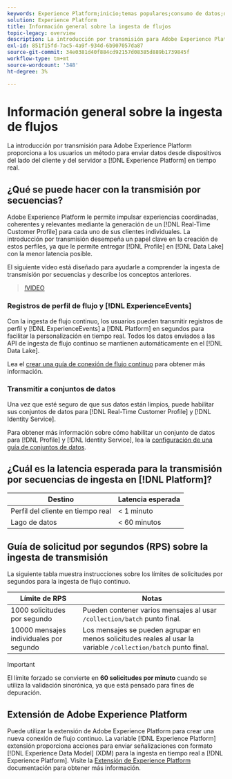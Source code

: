 ```yaml
---
keywords: Experience Platform;inicio;temas populares;consumo de datos;datos ingestados;flujo continuo;descripción general;ingesta de transmisión;latencia;latencia de transmisión por secuencias;
solution: Experience Platform
title: Información general sobre la ingesta de flujos
topic-legacy: overview
description: La introducción por transmisión para Adobe Experience Platform proporciona a los usuarios un método para enviar datos desde dispositivos de cliente y del lado del servidor al Experience Platform en tiempo real.
exl-id: 851f15fd-7ac5-4a9f-934d-6b907057da87
source-git-commit: 34e0381d40f884cd92157d08385d889b1739845f
workflow-type: tm+mt
source-wordcount: '348'
ht-degree: 3%

---
```


# Información general sobre la ingesta de flujos

La introducción por transmisión para Adobe Experience Platform proporciona a los usuarios un método para enviar datos desde dispositivos del lado del cliente y del servidor a [!DNL Experience Platform] en tiempo real.

## ¿Qué se puede hacer con la transmisión por secuencias?

Adobe Experience Platform le permite impulsar experiencias coordinadas, coherentes y relevantes mediante la generación de un [!DNL Real-Time Customer Profile] para cada uno de sus clientes individuales. La introducción por transmisión desempeña un papel clave en la creación de estos perfiles, ya que le permite entregar [!DNL Profile] en [!DNL Data Lake] con la menor latencia posible.

El siguiente vídeo está diseñado para ayudarle a comprender la ingesta de transmisión por secuencias y describe los conceptos anteriores.

>[!VIDEO](https://video.tv.adobe.com/v/28425?quality=12&learn=on)

### Registros de perfil de flujo y [!DNL ExperienceEvents]

Con la ingesta de flujo continuo, los usuarios pueden transmitir registros de perfil y [!DNL ExperienceEvents] a [!DNL Platform] en segundos para facilitar la personalización en tiempo real. Todos los datos enviados a las API de ingesta de flujo continuo se mantienen automáticamente en el [!DNL Data Lake].

Lea el [crear una guía de conexión de flujo continuo](../tutorials/create-streaming-connection.md) para obtener más información.

### Transmitir a conjuntos de datos

Una vez que esté seguro de que sus datos están limpios, puede habilitar sus conjuntos de datos para [!DNL Real-Time Customer Profile] y [!DNL Identity Service].

Para obtener más información sobre cómo habilitar un conjunto de datos para [!DNL Profile] y [!DNL Identity Service], lea la [configuración de una guía de conjuntos de datos](../../profile/tutorials/dataset-configuration.md).

## ¿Cuál es la latencia esperada para la transmisión por secuencias de ingesta en [!DNL Platform]?

| Destino | Latencia esperada |
| --------- | ---------------- |
| Perfil del cliente en tiempo real | &lt; 1 minuto |
| Lago de datos | &lt; 60 minutos |

## Guía de solicitud por segundos (RPS) sobre la ingesta de transmisión

La siguiente tabla muestra instrucciones sobre los límites de solicitudes por segundos para la ingesta de flujo continuo.

| Límite de RPS | Notas |
| --- | --- |
| 1000 solicitudes por segundo | Pueden contener varios mensajes al usar `/collection/batch` punto final. |
| 10000 mensajes individuales por segundo | Los mensajes se pueden agrupar en menos solicitudes reales al usar la variable `/collection/batch` punto final. |

>[!IMPORTANT]
>
>El límite forzado se convierte en **60 solicitudes por minuto** cuando se utiliza la validación sincrónica, ya que está pensado para fines de depuración.

## Extensión de Adobe Experience Platform

Puede utilizar la extensión de Adobe Experience Platform para crear una nueva conexión de flujo continuo. La variable [!DNL Experience Platform] extensión proporciona acciones para enviar señalizaciones con formato [!DNL Experience Data Model] (XDM) para la ingesta en tiempo real a [!DNL Experience Platform]. Visite la [Extensión de Experience Platform](../../tags/extensions/client/sdk/overview.md) documentación para obtener más información.
